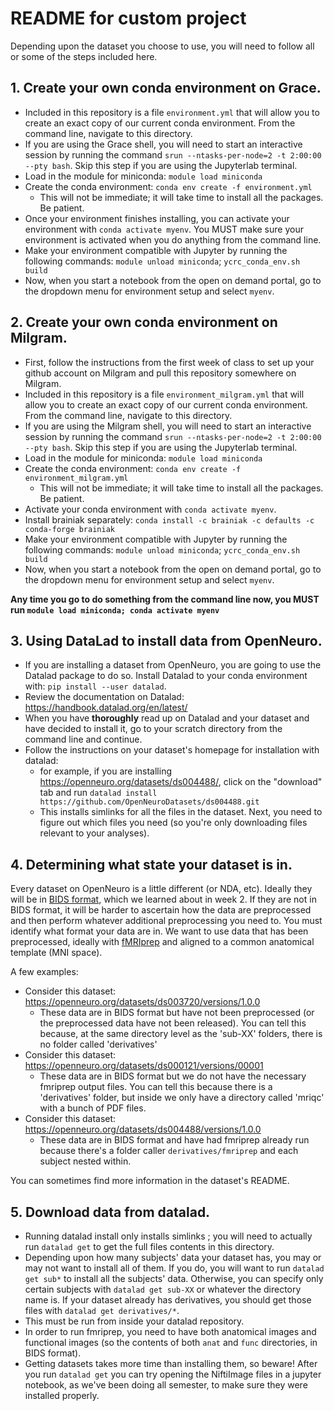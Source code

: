 # README for custom project

Depending upon the dataset you choose to use, you will need to follow all or some of the steps included here.  
## 1. Create your own conda environment on Grace. 
- Included in this repository is a file `environment.yml` that will allow you to create an exact copy of our current conda environment. From the command line, navigate to this directory. 
- If you are using the Grace shell, you will need to start an interactive session by running the command `srun --ntasks-per-node=2 -t 2:00:00 --pty bash`. Skip this step if you are using the Jupyterlab terminal. 
- Load in the module for miniconda: `module load miniconda` 
- Create the conda environment: `conda env create -f environment.yml`
    - This will not be immediate; it will take time to install all the packages. Be patient.
- Once your environment finishes installing, you can activate your environment with `conda activate myenv`. You MUST make sure your environment is activated when you do anything from the command line.
- Make your environment compatible with Jupyter by running the following commands: `module unload miniconda`; `ycrc_conda_env.sh build`
- Now, when you start a notebook from the open on demand portal, go to the dropdown menu for environment setup and select `myenv`. 

## 2. Create your own conda environment on Milgram.
- First, follow the instructions from the first week of class to set up your github account on Milgram and pull this repository somewhere on Milgram.
- Included in this repository is a file `environment_milgram.yml` that will allow you to create an exact copy of our current conda environment. From the command line, navigate to this directory. 
- If you are using the Milgram shell, you will need to start an interactive session by running the command `srun --ntasks-per-node=2 -t 2:00:00 --pty bash`. Skip this step if you are using the Jupyterlab terminal. 
- Load in the module for miniconda: `module load miniconda` 
- Create the conda environment: `conda env create -f environment_milgram.yml`
    - This will not be immediate; it will take time to install all the packages. Be patient.
- Activate your conda environment with `conda activate myenv`. 
- Install brainiak separately: `conda install -c brainiak -c defaults -c conda-forge brainiak`
- Make your environment compatible with Jupyter by running the following commands: `module unload miniconda`; `ycrc_conda_env.sh build`
- Now, when you start a notebook from the open on demand portal, go to the dropdown menu for environment setup and select `myenv`. 

**Any time you go to do something from the command line now, you MUST run `module load miniconda; conda activate myenv`**

## 3. Using DataLad to install data from OpenNeuro.
- If you are installing a dataset from OpenNeuro, you are going to use the Datalad package to do so. Install Datalad to your conda environment with: `pip install --user datalad`. 
- Review the documentation on Datalad: https://handbook.datalad.org/en/latest/
- When you have **thoroughly** read up on Datalad and your dataset and have decided to install it, go to your scratch directory from the command line and continue.  
- Follow the instructions on your dataset's homepage for installation with datalad:
    - for example, if you are installing https://openneuro.org/datasets/ds004488/, click on the "download" tab and run `datalad install https://github.com/OpenNeuroDatasets/ds004488.git`
    - This installs simlinks for all the files in the dataset. Next, you need to figure out which files you need (so you're only downloading files relevant to your analyses).
    
## 4. Determining what state your dataset is in.
Every dataset on OpenNeuro is a little different (or NDA, etc). Ideally they will be in [BIDS format](https://bids.neuroimaging.io/), which we learned about in week 2. If they are not in BIDS format, it will be harder to ascertain how the data are preprocessed and then perform whatever additional preprocessing you need to. You must identify what format your data are in. We want to use data that has been preprocessed, ideally with [fMRIprep](https://fmriprep.org/en/stable/) and aligned to a common anatomical template (MNI space). 

A few examples: 
- Consider this dataset: https://openneuro.org/datasets/ds003720/versions/1.0.0
    - These data are in BIDS format but have not been preprocessed (or the preprocessed data have not been released). You can tell this because, at the same directory level as the 'sub-XX' folders, there is no folder called 'derivatives' 
- Consider this dataset: https://openneuro.org/datasets/ds000121/versions/00001
    - These data are in BIDS format but we do not have the necessary fmriprep output files. You can tell this because there is a 'derivatives' folder, but inside we only have a directory called 'mriqc' with a bunch of PDF files. 
- Consider this dataset: https://openneuro.org/datasets/ds004488/versions/1.0.0
    - These data are in BIDS format and have had fmriprep already run because there's a folder caller `derivatives/fmriprep` and each subject nested within. 
    
You can sometimes find more information in the dataset's README.

## 5. Download data from datalad.
- Running datalad install only installs simlinks ; you will need to actually run `datalad get` to get the full files contents in this directory. 
- Depending upon how many subjects' data your dataset has, you may or may not want to install all of them. If you do, you will want to run `datalad get sub*` to install all the subjects' data. Otherwise, you can specify only certain subjects with `datalad get sub-XX` or whatever the directory name is. If your dataset already has derivatives, you should get those files with `datalad get derivatives/*`. 
- This must be run from inside your datalad repository. 
- In order to run fmriprep, you need to have both anatomical images and functional images (so the contents of both `anat` and `func` directories, in BIDS format).
- Getting datasets takes more time than installing them, so beware! After you run `datalad get` you can try opening the NiftiImage files in a jupyter notebook, as we've been doing all semester, to make sure they were installed properly.
